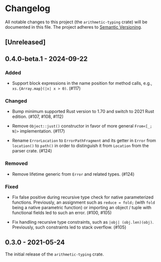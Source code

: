 # Changelog

All notable changes to this project (the `arithmetic-typing` crate) will be
documented in this file. The project adheres to [Semantic Versioning](http://semver.org/spec/v2.0.0.html).

## [Unreleased]

## 0.4.0-beta.1 - 2024-09-22

### Added

- Support block expressions in the name position for method calls, e.g., `xs.{Array.map}(|x| x > 0)`. (#117)

### Changed

- Bump minimum supported Rust version to 1.70 and switch to 2021 Rust edition. (#107, #108, #112)

- Remove `Object::just()` constructor in favor of more general `From<[_; N]>` implementation. (#117)

- Rename `ErrorLocation` to `ErrorPathFragment` and its getter in `Error` from `location()` to `path()`
  in order to distinguish it from `Location` from the parser crate. (#124)

### Removed

- Remove lifetime generic from `Error` and related types. (#124)

### Fixed

- Fix false positive during recursive type check for native parameterized functions.
  Previously, an assignment such as `reduce = fold;` (with `fold` being
  a native parametric function) or importing an object / tuple with functional fields
  led to such an error. (#100, #105)

- Fix handling recursive type constraints, such as `|obj| (obj.len)(obj)`. Previously,
  such constraints led to stack overflow. (#105)

## 0.3.0 - 2021-05-24

The initial release of the `arithmetic-typing` crate.
